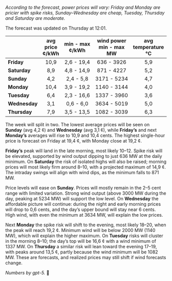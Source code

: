 *According to the forecast, power prices will vary: Friday and Monday are pricier with spike risks, Sunday–Wednesday are cheap, Tuesday, Thursday and Saturday are moderate.*

The forecast was updated on Thursday at 12:01.

|  | avg<br>price<br>¢/kWh | min - max<br>¢/kWh | wind power<br>min - max<br>MW | avg<br>temperature<br>°C |
|:-------------|:----------------:|:----------------:|:-------------:|:-------------:|
| **Friday** | 10,9 | 2,6 - 19,4 | 636 - 3926 | 5,9 |
| **Saturday** | 8,9 | 4,8 - 14,9 | 871 - 4227 | 5,2 |
| **Sunday** | 4,2 | 2,4 - 5,8 | 3171 - 5234 | 4,7 |
| **Monday** | 10,4 | 3,9 - 19,2 | 1140 - 3144 | 4,0 |
| **Tuesday** | 6,4 | 2,3 - 16,6 | 1337 - 3960 | 3,6 |
| **Wednesday** | 3,1 | 0,6 - 6,0 | 3634 - 5019 | 5,0 |
| **Thursday** | 7,9 | 3,5 - 13,5 | 1082 - 3039 | 6,3 |

The week will split in two. The lowest average prices will be seen on **Sunday** (avg 4,2 ¢) and **Wednesday** (avg 3,1 ¢), while **Friday’s** and next **Monday’s** averages will rise to 10,9 and 10,4 cents. The highest single-hour price is forecast on Friday at 19,4 ¢, with Monday close at 19,2 ¢.

**Friday’s** peak will land in the late morning, most likely 10–12. Spike risk will be elevated, supported by wind output dipping to just 636 MW at the daily minimum. On **Saturday** the risk of isolated highs will also be raised; morning prices will most likely firm around 8–10, with a projected maximum of 14,9 ¢. The intraday swings will align with wind dips, as the minimum falls to 871 MW.

Price levels will ease on **Sunday**. Prices will mostly remain in the 2–5 cent range with limited variation. Strong wind output (above 3000 MW during the day, peaking at 5234 MW) will support the low level. On **Wednesday** the affordable picture will continue: during the night and early morning prices will drop to 0,6 cents, and the day’s upper bound will stay near 6 cents. High wind, with even the minimum at 3634 MW, will explain the low prices.

Next **Monday** the spike risk will shift to the evening, most likely 18–20, when the peak will reach 19,2 ¢. Minimum wind will be below 2000 MW (1140 MW), which will explain the higher maximum. On **Tuesday** risks will cluster in the morning 8–10; the day’s top will be 16,6 ¢ with a wind minimum of 1337 MW. On **Thursday** a similar risk will lean toward the evening 17–19, with peaks around 13,5 ¢, partly because the wind minimum will be 1082 MW. These are forecasts, and realized prices may still shift if wind forecasts change.

*Numbers by gpt-5.* 🔌
